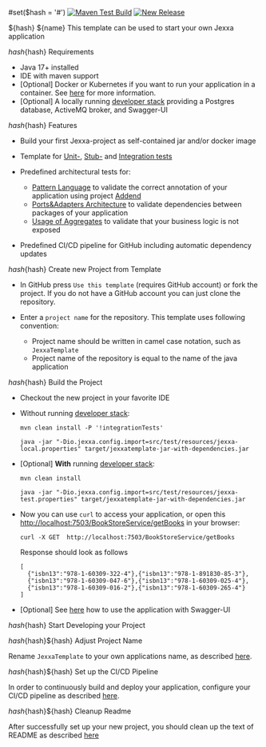 #set($hash = '#')
[![Maven Test Build](https://github.com/jexxa-projects/JexxaTemplate/actions/workflows/mavenBuild.yml/badge.svg)](https://github.com/jexxa-projects/JexxaTemplate/actions/workflows/mavenBuild.yml)
[![New Release](https://github.com/jexxa-projects/JexxaTemplate/actions/workflows/newRelease.yml/badge.svg)](https://github.com/jexxa-projects/JexxaTemplate/actions/workflows/newRelease.yml)

${hash} ${name}
This template can be used to start your own Jexxa application 

${hash}${hash}  Requirements

*   Java 17+ installed
*   IDE with maven support 
*   [Optional] Docker or Kubernetes if you want to run your application in a container. See [here](README-CICD.md) for more information.   
*   [Optional] A locally running [developer stack](deploy/developerStack.yml) providing a Postgres database, ActiveMQ broker, and Swagger-UI 

${hash}${hash}  Features

*   Build your first Jexxa-project as self-contained jar and/or docker image
    
*   Template for [Unit-](src/test/java/io/jexxa/jexxatemplate/domain/book/BookTest.java), [Stub-](src/test/java/io/jexxa/jexxatemplate/applicationservice/BookStoreServiceTest.java) and [Integration tests](src/test/java/io/jexxa/jexxatemplate/integration/JexxaTemplateIT.java)

*   Predefined architectural tests for: 
    *   [Pattern Language](src/test/java/io/jexxa/jexxatemplate/architecture/ArchitectureTest.java) to validate the correct annotation of your application using project [Addend](http://addend.jexxa.io/) 
    *   [Ports&Adapters Architecture](src/test/java/io/jexxa/jexxatemplate/architecture/ArchitectureTest.java) to validate dependencies between packages of your application
    *   [Usage of Aggregates](src/test/java/io/jexxa/jexxatemplate/architecture/ArchitectureTest.java) to validate that your business logic is not exposed

*   Predefined CI/CD pipeline for GitHub including automatic dependency updates 

${hash}${hash} Create new Project from Template

*   In GitHub press `Use this template` (requires GitHub account) or fork the project. If you do not have a GitHub account you can just clone the repository. 

*   Enter a `project name` for the repository. This template uses following convention:
    *   Project name should be written in camel case notation, such as `JexxaTemplate`
    *   Project name of the repository is equal to the name of the java application

${hash}${hash} Build the Project

*   Checkout the new project in your favorite IDE

*   Without running [developer stack](deploy/developerStack.yml):
    ```shell
    mvn clean install -P '!integrationTests'

    java -jar "-Dio.jexxa.config.import=src/test/resources/jexxa-local.properties" target/jexxatemplate-jar-with-dependencies.jar
    ```

*   [Optional] **With** running [developer stack](deploy/developerStack.yml):
    ```shell
    mvn clean install
    
    java -jar "-Dio.jexxa.config.import=src/test/resources/jexxa-test.properties" target/jexxatemplate-jar-with-dependencies.jar
    ```

*   Now you can use `curl` to access your application, or open this [http://localhost:7503/BookStoreService/getBooks](http://localhost:7503/BookStoreService/getBooks) in your browser:
    ```Console
    curl -X GET  http://localhost:7503/BookStoreService/getBooks
    ```
    Response should look as follows 
    ```Console
    [
      {"isbn13":"978-1-60309-322-4"},{"isbn13":"978-1-891830-85-3"},
      {"isbn13":"978-1-60309-047-6"},{"isbn13":"978-1-60309-025-4"},
      {"isbn13":"978-1-60309-016-2"},{"isbn13":"978-1-60309-265-4"}
    ]
    ```
*   [Optional] See [here](https://github.com/jexxa-projects/JexxaTutorials/blob/main/BookStore/README-OPENAPI.md#explore-openapi) how to use the application with Swagger-UI

${hash}${hash} Start Developing your Project

${hash}${hash}${hash} Adjust Project Name

Rename `JexxaTemplate` to your own applications name, as described [here](README-ProjectName.md). 

${hash}${hash}${hash} Set up the CI/CD Pipeline  

In order to continuously build and deploy your application, configure your CI/CD pipeline as described [here](README-CICD.md).

${hash}${hash}${hash} Cleanup Readme

After successfully set up your new project, you should clean up the text of README as described [here](https://www.makeareadme.com)    
